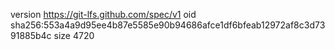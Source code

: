 version https://git-lfs.github.com/spec/v1
oid sha256:553a4a9d95ee4b87e5585e90b94686afce1df6bfeab12972af8c3d7391885b4c
size 4720
